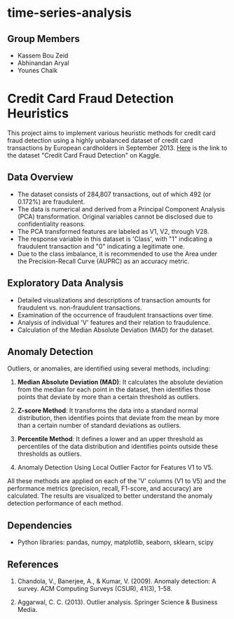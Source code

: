 # time-series-analysis

## Group Members
- Kassem Bou Zeid
- Abhinandan Aryal
- Younes Chaik

# Credit Card Fraud Detection Heuristics

This project aims to implement various heuristic methods for credit card fraud detection using a highly unbalanced dataset of credit card transactions by European cardholders in September 2013.
[Here](https://www.kaggle.com/datasets/mlg-ulb/creditcardfraud) is the link to the dataset "Credit Card Fraud Detection" on Kaggle.

## Data Overview

- The dataset consists of 284,807 transactions, out of which 492 (or 0.172%) are fraudulent. 
- The data is numerical and derived from a Principal Component Analysis (PCA) transformation. Original variables cannot be disclosed due to confidentiality reasons.
- The PCA transformed features are labeled as V1, V2, through V28.
- The response variable in this dataset is 'Class', with "1" indicating a fraudulent transaction and "0" indicating a legitimate one.
- Due to the class imbalance, it is recommended to use the Area under the Precision-Recall Curve (AUPRC) as an accuracy metric. 

## Exploratory Data Analysis

- Detailed visualizations and descriptions of transaction amounts for fraudulent vs. non-fraudulent transactions.
- Examination of the occurrence of fraudulent transactions over time.
- Analysis of individual 'V' features and their relation to fraudulence.
- Calculation of the Median Absolute Deviation (MAD) for the dataset.

## Anomaly Detection

Outliers, or anomalies, are identified using several methods, including:

1. **Median Absolute Deviation (MAD)**: It calculates the absolute deviation from the median for each point in the dataset, then identifies those points that deviate by more than a certain threshold as outliers.

2. **Z-score Method**: It transforms the data into a standard normal distribution, then identifies points that deviate from the mean by more than a certain number of standard deviations as outliers.

3. **Percentile Method**: It defines a lower and an upper threshold as percentiles of the data distribution and identifies points outside these thresholds as outliers.
4. Anomaly Detection Using Local Outlier Factor for Features V1 to V5.

All these methods are applied on each of the 'V' columns (V1 to V5) and the performance metrics (precision, recall, F1-score, and accuracy) are calculated. The results are visualized to better understand the anomaly detection performance of each method.

## Dependencies

- Python libraries: pandas, numpy, matplotlib, seaborn, sklearn, scipy

## References
1. Chandola, V., Banerjee, A., & Kumar, V. (2009). Anomaly detection: A survey. ACM Computing Surveys (CSUR), 41(3), 1-58.

2. Aggarwal, C. C. (2013). Outlier analysis. Springer Science & Business Media.
